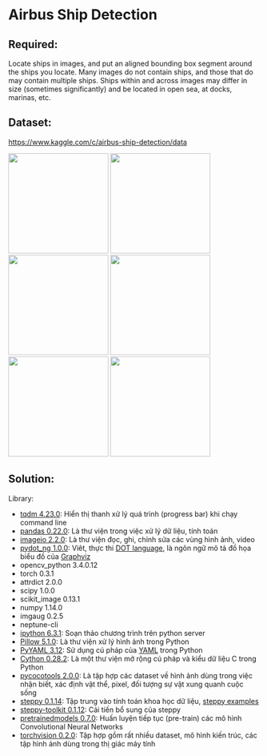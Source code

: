 # Airbus Ship Detection
## Required: 
Locate ships in images, and put an aligned bounding box segment around the ships you locate. Many images do not contain ships, and those that do may contain multiple ships. Ships within and across images may differ in size (sometimes significantly) and be located in open sea, at docks, marinas, etc.
## Dataset: 
https://www.kaggle.com/c/airbus-ship-detection/data

<img src="https://lh3.googleusercontent.com/DHTqMHk9SSpbtLPepNTUP4CwNjRB59zgSru7-U4okjqpdfvivph8gvecFB0yge2I9k20OxqAECKuK0EWX36SboByL9NO8tbHVxoVTae0Jfr_qLEmfyhOKy-rptgjdkRVwToXFJzYRd2X2Yoiw2tKUOE-OOMSvy6OPNsIfDEqzkQ5GqU8qumWg6qzVDMYKNAOaVEGnryvMBBQExIHwm5UweJGQhk0yvKHQ26U_2MqWm7IZuTY-zdJ1pXIrm4xiOVQ4I6lJebTYCoxPvJ9fyFOPCQZV7dx9VNhjUMxZurnlLKmmosIOYTrJGUwWr1_dLZ48U4sPinZieVgi17G7p42D5OXJSsMi468r4hOjNBy80GC5Kc_JnovOhf9CLqWv-K_WAcGGk-2FAk4ldXVai79Hs32pclVCv43jkf3R_XhGi-VqrMV_a0AS5bEINPQLMpLb6NfOB7rOiHWsYQyKtA-7NcxEGNrqZkS-AfDYz8lDfXR5R677Tq2pxM-Eeiv19rkPOxLrQmHzxyo78hdUe8IC5TcvToEH3xuiWIRA7nYfVDZsprVCPfer__WRJpJif_n2ZSy1WP7-VU7c3jzQnEisQAsAag6MAiG-A2E-DTQZxF7s3LSuKvWZTt9ykqY10Q9-NPS_A-B_eV9QTwT3f9YpYxRm8dLe4cC1iqDBfxH2pznZcPMorVucng851vUfu18i9NuUJ-V91KCXqEjHg=s691-no" width="200"/> <img src="https://lh3.googleusercontent.com/oBhfWf0H2eI_Nf48MH4IUbVfFnLcqiJsQ8cLeAy00PQb9MqsAsI5uHCziML9rQqWwjLK_0ef_QRxHG-HKecvvxYD58LkINunycD043Hm9J9_iKU-XGWhL3STDRTZeVYzM7MrlYXE45_kS-x-o8oX7guIlOwNv4AheMPLZfBh91bOOUgMB_fl9YtX9m0ddmAv0zhcoQnQmahsu42O2ehiEQHsrd5DMAXuD-LbjCWfczEpyxyJ_QBhFybqfZ0Y7NddR37MREHY0k5AhBApyHYRqdwHZkoLVjfmFhf68jVgWsSKhJIPOIE5SmqxkTIAPPU86-8L8qBF4n6kzo3wVr3y0kVlE9FVQZhsNY6glRsEpdStp57ibpUtk-sGyfW8g3Tja19xGjc6TCJQRHq2teOb_ppRDmZzRVNBv7k55Eyeq55fQA-eWu7P_i587UARTUFLefg56Z7eGM3e7PGVSAfaEHs4cD4RtOq_MuTXW6k9B6gWoCSGk0_sfJvJm1AeBFtc0CKtk3TKq-Ygbbjt61-r3yFaSlLbJAQNuQ6E96m_snyt0JvPIx15dhI_GCBdQaDgOT1HAHcbXAKnObpIA_Xaj9NHeuTgvsKA6d-1A9sdP0B5-xaAElKpNK3sXnPz9UfaftflVYKX7J-F7WLzWmTg9vqbZoadWi7GEy1ZxT0YUuBneQFkfLeT0mCa04s-WtDDSt-o3uzSWCsqlDCniA=s691-no" width="200"/> <img src="https://lh3.googleusercontent.com/LVPMgbLu0Fb9AXpL2YXEtdFrXqh9iWaGpCAaZVCQVVT-I1FmiOqx8ijvkHS_FD14gYdFQyLOlkYe0nor4X72bMHDgaLIDqo9HTw6LYkC9T4rBVpfvMcVDVBrsNKmgLYlZv9yL8cjhtJuGVKRfoZBDX4U6XrQor-y8RCjN2Qo5FxkwRy2gcAW1Xz7wNvDvFAWmvMZ03PgHPPtfbxtvD0wcHdiyLr0l62ujS3K3MFa1XaCUlmtA7PJCXvqYFMsldrxvpZGt-4rVjkt7T9KMZjH98FgGfoFhDLMpHIjLBNb5EVjWTQEaca_7z5UfzG-b_coYadMVvK4K-tcoIgDDLmyM41-qkEFDYspB28fjMbria49k8FmFEzwazb1DZ_hF_YFrnoxtO34FL6dKG9b6rMT_a3bG-sfLqZFspidQ7hiyP_NTMk2BCTV9wen7mQKIlycgOn34Wjso2IBEtQ4-Nmjv6Bz5Z8UKWVAtGv7XykFVJMtxIOizsMOAaeBimbwYVlomY1bjyOcyT7KITRMjn2GRGGz5Bq7s9QNDLpPriBMJB0je2hw59SfNAED2MNinxwLjpuSYQBZoDItw6uO4mmyPEdGM_9YS1D-nMA1My6nkxs5CxfnvRXiMCmHn1UkqD4_9BAHO6huzMnnAAJK-iPRnOEcoGADq8Rm8pZqF568r4ggXySGfksczNnLSXHWybf20s_OP55QCA3i1LYc7w=s691-no" width="200"/> <img src="https://lh3.googleusercontent.com/X7Bo0hwMWU78GS1MN0sCAlSFauXXxpGD3zcHKTaCw1Y-0WPAQO7bE5Sc_FD4diSkZMt7QpiQWvJn7lrj7ugfGoxMBcX-m_84EKWzNfDB8IRlwMff8_7XKpYLYfTyZ4Kbyp50YMLPkPoCXW84V6ErPs7giiV0QY_GZ6nhzSoc8lm9H9r6SkuVBM6RGw9-b61ZOkSq_D8fDrrFbLGU35rkGoZjqf4cPQY-EQ4465suUWVptDY6HY7xv8LuWTs8YvWbWKCzqHOcbIg64IndulPh7J6MpolYRoeepNbC8qa-lbB7apZIjgzzAB6WQYSE6Jiqy9YMGpejsX3F_pg203ZtLpkCVy9xnBQ-NVclZF0yf3YvuPSzkwdulSYIl8PoK2B2WB0JmtndPrhdptUOpxXCXGwjmxpGEISrgYnUK_aNAhnpmTAbsLdsRLUFEfqBYv1c2WS9MS10DJP6YzX30a5xvgAq6kBl7q7Rz05hnZcmCZxuloxiF-VhdbtQd2ZNEdzP8IWsin071OLfU4Lh5oCJsKlg9Bg7WBAH7fpLNwVcTjvrIqSfM6aH8Nl61fmmkYW9oqI2iWr3v-oED1bd5r6ZHyY10p5nJWKZfsxcKrQ09klbs3vkbc1GliWSgh2T80yi3BVHPn8xye58qrMsNn44LY65ES53_-5EMk3c_-Eb2u8ZfT-aVqAtM1EDqz7ncSMLKah70ilaZEi3b9dQ5g=s691-no" width="200" /> <img src="https://lh3.googleusercontent.com/v9ScBTuLDTnGpZ4HzNpQkXuHrUbunOBONglZtid6Ol834WVo2dYwIk9JVn33kxR2XnwQQmoY6YJicU6eg_qKyzCflK3kOSV-YWcalNzJBu74n0D7vQXs_sBWHfCwjPPRttzmb-gMvRB8vZQqBvkAk8xnVzyV9AGt8nuSZScyNcfcKLI0KLZ_L-aZ9_STRrj8-eYij6eOsqtL1tBgyWobDNQmPngC5DLHUh_x9meOgIHdR8CGG8rOzSxKh6EPLB1SXlRtdiqcoH-__h64y14mgVYFAjBEqCmALw-kh4xT4dOxpnFQ8SRf4f7dHxYhf7bbCJjK-yRHJy2bvkowY8G9i5b-DJvMdk6QnpQ0m0gcSOCNX7eJIuYSTnH6QLBM3n8j5pOr8eGAOQu9IPKQQ2IpKbMRm4DmO4G4AtDM8o6_G3l7YeBDTEZW_5yIAizew3NsKtGcHW_gZm44xg6rfICP-9rgFajJ8Pg63G2nuLbfnQp8S4ud0yWaFi9SLgbUf0mJ4BSWP06tcuuJBhu5n_712F3pY3cXL4VPZIJznlG85SK3Qw9V0d8iSZR7UW9nTrHcIxizVg38_tk-2UHQE-3JxGRnRc8O2lPl3RypFFvwyrR7cVGYRlt4gdqFb89-hbqnk-i1ylmhMt_KSQtlx7SyL6_cGiX2QMICxGUTh9pBd8iNKtW4jKuf6NjakNB7sRAzZHwsNRQ_ycx42NKeFA=s691-no" width="200"/> <img src="https://lh3.googleusercontent.com/Ek_ovVa-sBBfPlrpLQNyxxVc_viZy8_RsXuvkEpahVCF0yA-5yVNOp--ICZSCn3n8uuSBfeU0XYqjxsX65kblNb9zXro8VQvpNhB6hRnEMzMYVUa8DFy92MnkTG-C7z4_7-lkX5kGR5Eqch8c5XHTXDn0dJ5k-9YCb-BGfhxz6dFbTlTsli6ZRIhkODFmpXQY3d_r0MwErZQpAogtjvpXZHIrAMKO9w-jN6lOTJ08LAkDhJGDYSj9_zonkAdCX5sdffuW6V2Z5tz45XLShjr7ayi0-OYyAsLc1wppXe8Xbm88gShDTH8Ovg7a-k7BU3g6N_-V587vCsqr4TFAQav4_9rR0kTNp9_-CsiZqvmOCV8RBujjSARsrsaTZ5B62DVy4RJmNxL8VFGRGiakBzRG3SrqOtDFtx8oz_61lNq_fD_nN3GB3vAURi_MXiYdoYxX00M-oiA7OS7LChfwXlMePph5I5Gl7DM1NnSIO5DUp-JpPv11lsehZz-CCTZiWPz5_jQ1YDaXmPYESkJFt1McgHyu9nwThMABThIfm5M71FUL187RZU7qivGvox4XBMEechRdspxfOjDS_fmOT211aIpak0HSD3MjKYCI7Jesm7u5I0--8y_Zr6GhStTay-sRIc92D8mobjufDwD1ru2VvxHLmaLj2WDcLLIybMXEmI1ZoCpUMrD8_r6FRMbJm6Z2BNzKll4gjATkaidRg=s691-no" width="200" />

## Solution:
Library:
+ [tqdm 4.23.0](https://tqdm.github.io/): Hiển thị thanh xử lý quá trình (progress bar) khi chạy command line
+ [pandas 0.22.0](http://pandas.pydata.org/): Là thư viện trong việc xử lý dữ liệu, tính toán
+ [imageio 2.2.0](https://imageio.github.io/): Là thư viện đọc, ghi, chỉnh sửa các vùng hình ảnh, video
+ [pydot_ng 1.0.0](): Viêt, thực thi [DOT language](https://en.wikipedia.org/wiki/DOT_%28graph_description_language%29), là ngôn ngữ mô tả đồ họa biểu đồ của [Graphviz](https://www.graphviz.org)
+ opencv_python 3.4.0.12
+ torch 0.3.1
+ attrdict 2.0.0
+ scipy 1.0.0
+ scikit_image 0.13.1
+ numpy 1.14.0
+ imgaug 0.2.5
+ neptune-cli
+ [ipython 6.3.1](https://ipython.org): Soạn thảo chương trình trên python server 
+ [Pillow 5.1.0](https://python-pillow.org/): Là thư viện xử lý hình ảnh trong Python
+ [PyYAML 3.12](https://pyyaml.org/wiki/PyYAML): Sử dụng cú pháp của [YAML](https://yaml.org/) trong Python 
+ [Cython 0.28.2](https://cython.org/): Là một thư viện mở rộng cú pháp và kiểu dữ liệu C trong Python
+ [pycocotools 2.0.0](http://cocodataset.org/#home): Là tập hợp các dataset về hình ảnh dùng trong việc nhận biết, xác định vật thể, pixel, đối tượng sự vật xung quanh cuộc sống     
+ [steppy 0.1.14](https://github.com/neptune-ml/steppy): Tập trung vào tính toán khoa học dữ liệu, [steppy examples](https://github.com/neptune-ml/steppy-examples)
+ [steppy-toolkit 0.1.12](https://github.com/neptune-ml/steppy-toolkit): Cải tiến bổ sung của steppy
+ [pretrainedmodels 0.7.0](https://github.com/Cadene/pretrained-models.pytorch): Huấn luyện tiếp tục (pre-train) các mô hình Convolutional Neural Networks 
+ [torchvision 0.2.0](https://pytorch.org/docs/stable/torchvision/index.html): Tập hợp gồm rất nhiều dataset, mô hình kiến trúc, các tập hình ảnh dùng trong thị giác máy tính 

